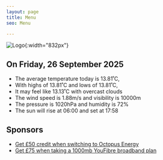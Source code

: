 ```yaml
---
layout: page
title: Menu
seo: Menu

---
```


![Logo](/images/logo.jpg){:width="832px"}

<!-- weather_marker starts -->
## On Friday, 26 September 2025

- The average temperature today is 13.81˚C,
- With highs of 13.81˚C and lows of 13.81˚C,
- It may feel like 13.13˚C with overcast clouds
- The wind speed is 1.88m/s and visibility is 10000m
- The pressure is 1020hPa and humidity is 72%
- The sun will rise at 06:00 and set at 17:58

<!-- weather_marker ends -->

## Sponsors

- [Get £50 credit when switching to Octopus Energy](https://bit.ly/3oD1nnS)
- [Get £75 when taking a 1000mb YouFibre broadband plan](https://aklam.io/91zWhU?)
